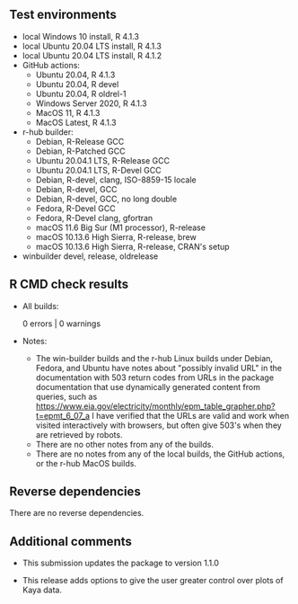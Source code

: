 ## Test environments

* local Windows 10 install, R 4.1.3
* local Ubuntu 20.04 LTS install, R 4.1.3
* local Ubuntu 20.04 LTS install, R 4.1.2
* GitHub actions:
  * Ubuntu 20.04, R 4.1.3
  * Ubuntu 20.04, R devel
  * Ubuntu 20.04, R oldrel-1
  * Windows Server 2020, R 4.1.3
  * MacOS 11, R 4.1.3
  * MacOS Latest, R 4.1.3
* r-hub builder:
  * Debian, R-Release GCC
  * Debian, R-Patched GCC
  * Ubuntu 20.04.1 LTS, R-Release GCC
  * Ubuntu 20.04.1 LTS, R-Devel GCC
  * Debian, R-devel, clang, ISO-8859-15 locale
  * Debian, R-devel, GCC
  * Debian, R-devel, GCC, no long double
  * Fedora, R-Devel GCC
  * Fedora, R-Devel clang, gfortran
  * macOS 11.6 Big Sur (M1 processor), R-release
  * macOS 10.13.6 High Sierra, R-release, brew
  * macOS 10.13.6 High Sierra, R-release, CRAN's setup
* winbuilder devel, release, oldrelease

## R CMD check results

* All builds:

    0 errors | 0 warnings

* Notes:
  * The win-builder builds and the r-hub Linux builds under Debian, Fedora, 
    and Ubuntu have notes about "possibly invalid URL" in the documentation with
    503 return codes from URLs in the package documentation that use dynamically 
    generated content from queries, such as
    <https://www.eia.gov/electricity/monthly/epm_table_grapher.php?t=epmt_6_07_a>
    I have verified that the URLs are valid and work when visited interactively
    with browsers, but often give 503's when they are retrieved by robots.
  * There are no other notes from any of the builds.
  * There are no notes from any of the local builds, the GitHub actions,
    or the r-hub MacOS builds.

## Reverse dependencies

There are no reverse dependencies.

## Additional comments

* This submission updates the package to version 1.1.0

* This release adds options to give the user greater control over plots of Kaya
  data.
